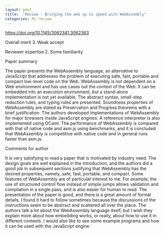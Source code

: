 ```yaml
---
layout: post
title:  "Review - Bringing the web up to speed with WebAssembly"
categories: PL review
---
```


https://doi.org/10.1145/3062341.3062363

Overall merit
3. Weak accept

Reviewer expertise
2. Some familiarity

Paper summary

The paper presents the WebAssembly language, an alternative to JavaScript that addresses the problem of executing safe, fast, portable and compact low-level code on the Web. WebAssembly is not dependent on a Web environment and has use cases out the context of the Web. It can be embedded into an execution environment, but a stand-alone implementation is not yet available. The abstract syntax, small-step reduction rules, and typing rules are presented. Soundness properties of WebAssembly are stated as Preservation and Progress theorems with a brief justification. The authors developed implementations of WebAssembly for major browsers inside JavaScript engines. A reference interpreter is also implemented using OCaml. The performance of WebAssembly is compared with that of native code and asm.js using benchmarks, and it is concluded that WebAssembly is competitive with native code and in general runs faster than asm.js.

Comments for author

It is very satisfying to read a paper that is motivated by industry need. The design goals are well explained in the introduction, and the authors did a good job in subsequent sections justifying that WebAssembly has the desired properties, namely, safe, fast, portable, and compact. Some features of WebAssembly are of particular interest to me. For example, the use of structured control flow instead of simple jumps allows validation and compilation in a single pass, and is also easier for human to read. The presentation of the paper is good, and there is a great amount of formal details. I found it hard to follow sometimes because the discussions of the instructions seem to be abstract and scattered all over the place. The authors talk a lot about the WebAssembly language itself, but I wish they explain more about how embedding works, or really, about how to use it in different contexts. I would also like to see some example programs and how it can be used with the JavaScript engine.
